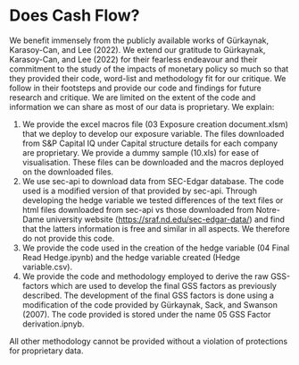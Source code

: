 # Does Cash Flow?
We benefit immensely from the publicly available works of Gürkaynak, Karasoy-Can, and Lee (2022). We extend our gratitude to Gürkaynak, Karasoy-Can, and Lee (2022) for their fearless endeavour and their commitment to the study of the impacts of monetary policy so much so that they provided their code, word-list and methodology fit for our critique. We follow in their footsteps and provide our code and findings for future research and critique. We are limited on the extent of the code and information we can share as most of our data is proprietary. We explain:
1. We provide the excel macros file (03 Exposure creation document.xlsm) that we deploy to develop our exposure variable. The files downloaded from S&P Capital IQ under Capital structure details for each company are proprietary. We provide a dummy sample (10.xls) for ease of visualisation. These files can be downloaded and the macros deployed on the downloaded files.
2. We use sec-api to download data from SEC-Edgar database. The code used is a modified version of that provided by sec-api. Through developing the hedge variable we tested differences of the text files or html files downloaded from sec-api vs those downloaded from Notre-Dame university website (https://sraf.nd.edu/sec-edgar-data/) and find that the latters information is free and similar in all aspects. We therefore do not provide this code.
3. We provide the code used in the creation of the hedge variable (04 Final Read Hedge.ipynb) and the hedge variable created (Hedge variable.csv).
4. We provide the code and methodology employed to derive the raw GSS-factors which are used to develop the final GSS factors as previously described. The development of the final GSS factors is done using a modification of the code provided by Gürkaynak, Sack, and Swanson (2007). The code provided is stored under the name 05 GSS Factor derivation.ipnyb.

All other methodology cannot be provided without a violation of protections for proprietary data.
